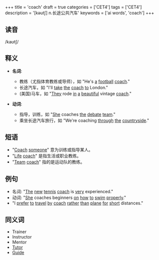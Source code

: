 +++
title = 'coach'
draft = true
categories = ['CET4']
tags = ['CET4']
description = '[kəut∫] n.长途公共汽车'
keywords = ['ai words', 'coach']
+++

## 读音
/kaʊtʃ/

## 释义
- **名词**:
  - 教练（尤指体育教练或导师），如 "He's [a](/zh/post/a/) [football](/zh/post/football/) [coach](/zh/post/coach/)."
  - 长途汽车，如 "I'll [take](/zh/post/take/) [the](/zh/post/the/) [coach](/zh/post/coach/) [to](/zh/post/to/) London."
  - (美国)马车，如 "[They](/zh/post/they/) rode [in](/zh/post/in/) [a](/zh/post/a/) [beautiful](/zh/post/beautiful/) vintage [coach](/zh/post/coach/)."

- **动词**:
  - 指导，训练，如 "[She](/zh/post/she/) coaches [the](/zh/post/the/) [debate](/zh/post/debate/) [team](/zh/post/team/)."
  - 乘坐长途汽车旅行，如 "We're coaching [through](/zh/post/through/) [the](/zh/post/the/) [countryside](/zh/post/countryside/)."

## 短语
- "[Coach](/zh/post/coach/) [someone](/zh/post/someone/)" 意为训练或指导某人。
- "[Life](/zh/post/life/) [coach](/zh/post/coach/)" 是指生活或职业教练。
- "[Team](/zh/post/team/) [coach](/zh/post/coach/)" 指的是运动队的教练。

## 例句
- 名词: "[The](/zh/post/the/) [new](/zh/post/new/) [tennis](/zh/post/tennis/) [coach](/zh/post/coach/) is [very](/zh/post/very/) experienced."
- 动词: "[She](/zh/post/she/) coaches beginners [on](/zh/post/on/) [how](/zh/post/how/) [to](/zh/post/to/) [swim](/zh/post/swim/) [properly](/zh/post/properly/)."
- "I [prefer](/zh/post/prefer/) [to](/zh/post/to/) [travel](/zh/post/travel/) [by](/zh/post/by/) [coach](/zh/post/coach/) [rather](/zh/post/rather/) [than](/zh/post/than/) [plane](/zh/post/plane/) [for](/zh/post/for/) [short](/zh/post/short/) distances."

## 同义词
- Trainer
- Instructor
- Mentor
- [Tutor](/zh/post/tutor/)
- [Guide](/zh/post/guide/)
